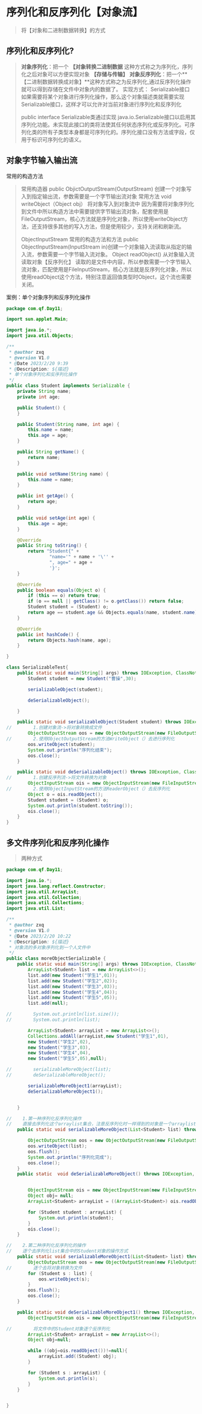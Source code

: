 # 序列化和反序列化【对象流】

> 将【对象和二进制数据转换】的方式

## 序列化和反序列化?

> **对象序列化**：把一个 **【对象转换二进制数据** 这种方式称之为序列化，序列化之后对象可以方便实现对象 **【存储与传输】**
> **对象反序列化**：把一个**【二进制数据转换成对象】**这种方式称之为反序列化,通过反序列化操作就可以得到存储在文件中对象内的数据了。
> 实现方式：
> Serializable接口
> 如果需要将某个对象进行序列化操作，那么这个对象描述类就需要实现Serializable接口，这样才可以允许对当前对象进行序列化和反序列化
>
> public interface Serializable类通过实现
> java.io.Serializable接口以启用其序列化功能。未实现此接口的类将法使其任何状态序列化或反序列化。可序列化类的所有子类型本身都是可序列化的。序列化接口没有方法或字段，仅用于标识可序列化的语义。

## 对象字节输入输出流

常用的构造方法

> 常用构造器
> public ObjictOutputStream(OutputStream)
> 创建一个对象写入到指定输出流，参数需要是一个字节输出流对象
> 常用方法
> void writeObject（Object obj）
> 将对象写入到对象流中
> 因为需要将对象序列化到文件中所以构造方法中需要提供字节输出流对象，配套使用是FileOutputStream，核心方法就是序列化对象，所以使用writeObject方法，还支持很多其他的写入方法，但是使用较少，支持关闭和刷新流。
>
> ObjectInputStream 常用的构造方法和方法
> public ObjectInputStream(InputStream in)创建一个对象输入流读取从指定的输入流，参数需要一个字节输入流对象。
> Object readObject() 从对象输入流读取对象【反序列化】
> 读取的是文件中内容，所以参数需要一个字节输入流对象，匹配使用是FileInputStream，核心方法就是反序列化对象，所以使用readObject这个方法，特别注意返回值类型时Object，这个流也需要关闭。

案例：单个对象序列和反序列化操作

```java
package com.qf.Day11;

import sun.applet.Main;

import java.io.*;
import java.util.Objects;

/**
 * @author zxq
 * @version V1.0
 * @Date 2023/2/20 9:39
 * @Description: ${描述}
 * 单个对象序列化和反序列化操作
 */
public class Student implements Serializable {
    private String name;
    private int age;

    public Student() {
    }

    public Student(String name, int age) {
        this.name = name;
        this.age = age;
    }

    public String getName() {
        return name;
    }

    public void setName(String name) {
        this.name = name;
    }

    public int getAge() {
        return age;
    }

    public void setAge(int age) {
        this.age = age;
    }

    @Override
    public String toString() {
        return "Student{" +
                "name='" + name + '\'' +
                ", age=" + age +
                '}';
    }

    @Override
    public boolean equals(Object o) {
        if (this == o) return true;
        if (o == null || getClass() != o.getClass()) return false;
        Student student = (Student) o;
        return age == student.age && Objects.equals(name, student.name);
    }

    @Override
    public int hashCode() {
        return Objects.hash(name, age);
    }

}

class SerializableTest{
    public static void main(String[] args) throws IOException, ClassNotFoundException {
        Student student = new Student("曹操",30);

        serializableObject(student);

        deSerializableObject();

    }

    public static void serializableObject(Student student) throws IOException {
//        1.创建对象流->将对象转换成文件
        ObjectOutputStream oos = new ObjectOutputStream(new FileOutputStream("src/com/qf/Day11/Student.txt"));
//        2.使用ObjectOutputStream的方法WriteObject（）去进行序列化
        oos.writeObject(student);
        System.out.println("序列化结束");
        oos.close();
    }

    public static void deSerializableObject() throws IOException, ClassNotFoundException {
//        1.创建反序列流->将文件转换为对象
        ObjectInputStream ois = new ObjectInputStream(new FileInputStream("src/com/qf/Day11/Student.txt"));
//        2.使用ObjectInputStream的方法ReaderObject（）去反序列化
        Object o = ois.readObject();
        Student student = (Student) o;
        System.out.println(student.toString());
        ois.close();
    }
}

```

## 多文件序列化和反序列化操作

> 两种方式
>
```java
package com.qf.Day11;

import java.io.*;
import java.lang.reflect.Constructor;
import java.util.ArrayList;
import java.util.Collection;
import java.util.Collections;
import java.util.List;

/**
 * @author zxq
 * @version V1.0
 * @Date 2023/2/20 10:22
 * @Description: ${描述}
 * 对象流的多对象序列化到一个人文件中
 */
public class moreObjectSerializable {
    public static void main(String[] args) throws IOException, ClassNotFoundException {
        ArrayList<Student> list = new ArrayList<>();
        list.add(new Student("学生1",01));
        list.add(new Student("学生2",02));
        list.add(new Student("学生3",03));
        list.add(new Student("学生4",04));
        list.add(new Student("学生5",05));
        list.add(null);

//        System.out.println(list.size());
//        System.out.println(list);

        ArrayList<Student> arrayList = new ArrayList<>();
        Collections.addAll(arrayList,new Student("学生1",01),
        new Student("学生2",02),
        new Student("学生3",03),
        new Student("学生4",04),
        new Student("学生5",05),null);

//        serializableMoreObject(list);
//        deSerializableMoreObject();

        serializableMoreObject1(arrayList);
        deSerializableMoreObject1();


    }

//    1.第一种序列化反序列化操作
//    直接去序列化这个arraylist集合，注意反序列化时一样得到的对象是一个arraylist对象
    public static void serializableMoreObject(List<Student> list) throws IOException {

        ObjectOutputStream oos = new ObjectOutputStream(new FileOutputStream("src/com/qf/Day11/Students"));
        oos.writeObject(list);
        oos.flush();
        System.out.println("序列化完成");
        oos.close();
    }
    public static  void deSerializableMoreObject() throws IOException, ClassNotFoundException {


        ObjectInputStream ois = new ObjectInputStream(new FileInputStream("src/com/qf/Day11/Students"));
        Object obj= null;
        ArrayList<Student> arrayList = ((ArrayList<Student>) ois.readObject());

        for (Student student : arrayList) {
            System.out.println(student);
        }
        ois.close();
    }

//    2.第二种序列化反序列化的操作
//    逐个去序列化list集合中的Student对象的操作方式
    public static void serializableMoreObject1(List<Student> list) throws IOException {
        ObjectOutputStream oos = new ObjectOutputStream(new FileOutputStream("src/com/qf/Day11/Students1"));
//        逐个去将对象转换为文件
        for (Student s : list) {
            oos.writeObject(s);
        }
        oos.flush();
        oos.close();
    }

    public static void deSerializableMoreObject1() throws IOException, ClassNotFoundException {
        ObjectInputStream ois = new ObjectInputStream(new FileInputStream("src/com/qf/Day11/Students1"));

//        将文件中的Student对象逐个反序列化
        ArrayList<Student> arrayList = new ArrayList<>();
        Object obj=null;

        while ((obj=ois.readObject())!=null){
            arrayList.add((Student) obj);
        }

        for (Student s : arrayList) {
            System.out.println(s);
        }
    }


}
```
